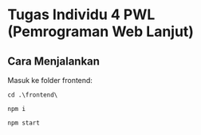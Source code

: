 # Tugas Individu 4 PWL (Pemrograman Web Lanjut)

## Cara Menjalankan

Masuk ke folder frontend:

```
cd .\frontend\
```

```
npm i
```

```
npm start
```
